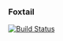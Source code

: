 ### Foxtail
[![Build Status](https://travis-ci.org/vulpnea/foxtail.svg?branch=search)](https://travis-ci.org/vulpnea/foxtail)
